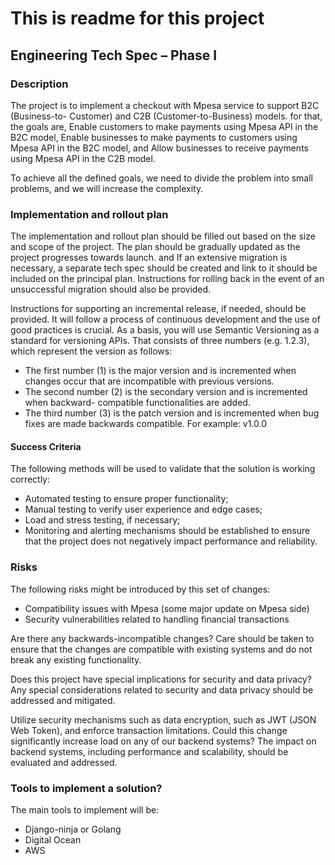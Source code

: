 # This is readme for this project

## Engineering Tech Spec – Phase I

### Description
The project is to implement a checkout with Mpesa service to support B2C (Business-to- Customer) and C2B (Customer-to-Business) models. for that, the goals are, Enable customers to make payments using Mpesa API in the B2C model, Enable businesses to make payments to customers using Mpesa API in the B2C model, and Allow businesses to receive payments using Mpesa API in the C2B model.

To achieve all the defined goals, we need to divide the problem into small problems, and we will increase the complexity.

### Implementation and rollout plan
The implementation and rollout plan should be filled out based on the size and scope of the project. The plan should be gradually updated as the project progresses towards launch. and If an extensive migration is necessary, a separate tech spec should be created and link to it should be included on the principal plan. Instructions for rolling back in the event of an unsuccessful migration should also be provided.

Instructions for supporting an incremental release, if needed, should be provided. It will follow a process of continuous development and the use of good practices is crucial. As a basis, you will use Semantic Versioning as a standard for versioning APIs. That consists of three numbers (e.g. 1.2.3), which represent the version as follows: 
- The first number (1) is the major version and is incremented when changes occur that
are incompatible with previous versions.
- The second number (2) is the secondary version and is incremented when backward-
compatible functionalities are added.
- The third number (3) is the patch version and is incremented when bug fixes are made
backwards compatible.
For example: v1.0.0

#### Success Criteria
The following methods will be used to validate that the solution is working correctly:
- Automated testing to ensure proper functionality;
- Manual testing to verify user experience and edge cases;
- Load and stress testing, if necessary;
- Monitoring and alerting mechanisms should be established to ensure that the project does not negatively impact performance and reliability.

### Risks
The following risks might be introduced by this set of changes:
- Compatibility issues with Mpesa (some major update on Mpesa side)
- Security vulnerabilities related to handling financial transactions

Are there any backwards-incompatible changes?
Care should be taken to ensure that the changes are compatible with existing systems and do not break any existing functionality.

Does this project have special implications for security and data privacy?
Any special considerations related to security and data privacy should be addressed and mitigated.

Utilize security mechanisms such as data encryption, such as JWT (JSON Web Token), and enforce transaction limitations.
Could this change significantly increase load on any of our backend systems?
The impact on backend systems, including performance and scalability, should be evaluated and addressed.

### Tools to implement a solution?
The main tools to implement will be:
- Django-ninja or Golang
- Digital Ocean
- AWS